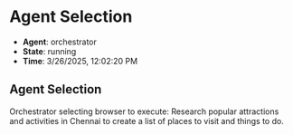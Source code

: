 # Agent Selection

- **Agent**: orchestrator
- **State**: running
- **Time**: 3/26/2025, 12:02:20 PM

## Agent Selection

Orchestrator selecting browser to execute: Research popular attractions and activities in Chennai to create a list of places to visit and things to do.

